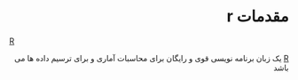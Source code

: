 # <div dir="rtl"> مقدمات r </div>

[R](http://www.r-project.org/)<div dir="rtl">[R](http://www.r-project.org/) یک زبان برنامه نویسی قوی و رایگان برای محاسبات آماری و برای ترسیم داده ها می باشد </div>



